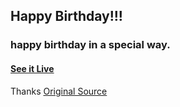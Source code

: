 ## Happy Birthday!!!

### happy birthday in a special way.

#### [See it Live](https://daveads.github.io/cluzzy/)

Thanks
[Original Source](https://github.com/faahim/happy-birthday)

